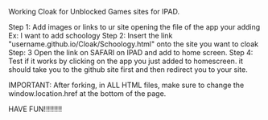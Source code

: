 Working Cloak for Unblocked Games sites for IPAD.

Step 1: Add images or links to ur site opening the file of the app your adding
  Ex: I want to add schoology
Step 2: Insert the link "username.github.io/Cloak/Schoology.html" onto the site you want to cloak
Step: 3 Open the link on SAFARI on IPAD and add to home screen.
Step 4: Test if it works by clicking on the app you just added to homescreen. it should take you to the github site first and then redirect you to your site.

IMPORTANT: After forking, in ALL HTML files, make sure to change the window.location.href at the bottom of the page.


HAVE FUN!!!!!!!!!
    
